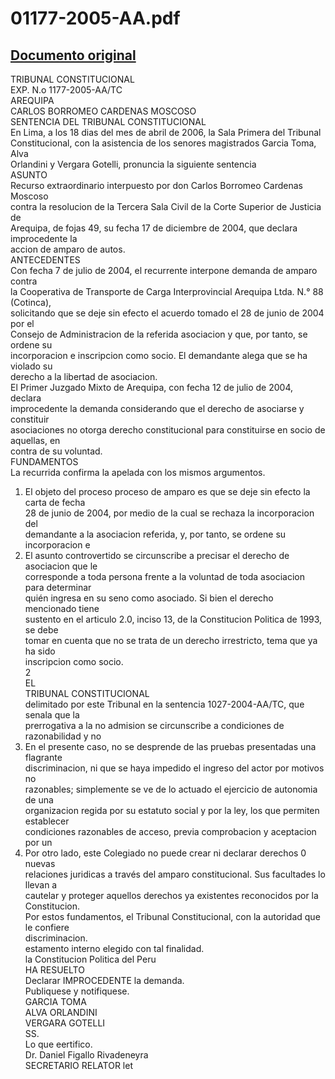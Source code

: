 
01177-2005-AA.pdf
=================
  
[Documento original](https://tc.gob.pe/jurisprudencia/2006/01177-2005-AA.pdf)  
---  
TRIBUNAL CONSTITUCIONAL  
EXP. N.o 1177-2005-AA/TC  
AREQUIPA  
CARLOS BORROMEO CARDENAS MOSCOSO  
SENTENCIA DEL TRIBUNAL CONSTITUCIONAL  
En Lima, a los 18 dias del mes de abril de 2006, la Sala Primera del Tribunal  
Constitucional, con la asistencia de los senores magistrados Garcia Toma, Alva  
Orlandini y Vergara Gotelli, pronuncia la siguiente sentencia  
ASUNTO  
Recurso extraordinario interpuesto por don Carlos Borromeo Cardenas Moscoso  
contra la resolucion de la Tercera Sala Civil de la Corte Superior de Justicia de  
Arequipa, de fojas 49, su fecha 17 de diciembre de 2004, que declara improcedente la  
accion de amparo de autos.  
ANTECEDENTES  
Con fecha 7 de julio de 2004, el recurrente interpone demanda de amparo contra  
la Cooperativa de Transporte de Carga Interprovincial Arequipa Ltda. N.° 88 (Cotinca),  
solicitando que se deje sin efecto el acuerdo tomado el 28 de junio de 2004 por el  
Consejo de Administracion de la referida asociacion y que, por tanto, se ordene su  
incorporacion e inscripcion como socio. El demandante alega que se ha violado su  
derecho a la libertad de asociacion.  
El Primer Juzgado Mixto de Arequipa, con fecha 12 de julio de 2004, declara  
improcedente la demanda considerando que el derecho de asociarse y constituir  
asociaciones no otorga derecho constitucional para constituirse en socio de aquellas, en  
contra de su voluntad.  
FUNDAMENTOS  
La recurrida confirma la apelada con los mismos argumentos.  
1. El objeto del proceso proceso de amparo es que se deje sin efecto la carta de fecha  
28 de junio de 2004, por medio de la cual se rechaza la incorporacion del  
demandante a la asociacion referida, y, por tanto, se ordene su incorporacion e  
2. El asunto controvertido se circunscribe a precisar el derecho de asociacion que le  
corresponde a toda persona frente a la voluntad de toda asociacion para determinar  
quién ingresa en su seno como asociado. Si bien el derecho mencionado tiene  
sustento en el articulo 2.0, inciso 13, de la Constitucion Politica de 1993, se debe  
tomar en cuenta que no se trata de un derecho irrestricto, tema que ya ha sido  
inscripcion como socio.  
2  
EL  
TRIBUNAL CONSTITUCIONAL  
delimitado por este Tribunal en la sentencia 1027-2004-AA/TC, que senala que la  
prerrogativa a la no admision se circunscribe a condiciones de razonabilidad y no  
3. En el presente caso, no se desprende de las pruebas presentadas una flagrante  
discriminacion, ni que se haya impedido el ingreso del actor por motivos no  
razonables; simplemente se ve de lo actuado el ejercicio de autonomia de una  
organizacion regida por su estatuto social y por la ley, los que permiten establecer  
condiciones razonables de acceso, previa comprobacion y aceptacion por un  
4. Por otro lado, este Colegiado no puede crear ni declarar derechos 0 nuevas  
relaciones juridicas a través del amparo constitucional. Sus facultades lo llevan a  
cautelar y proteger aquellos derechos ya existentes reconocidos por la Constitucion.  
Por estos fundamentos, el Tribunal Constitucional, con la autoridad que le confiere  
discriminacion.  
estamento interno elegido con tal finalidad.  
la Constitucion Politica del Peru  
HA RESUELTO  
Declarar IMPROCEDENTE la demanda.  
Publiquese y notifiquese.  
GARCIA TOMA  
ALVA ORLANDINI  
VERGARA GOTELLI  
SS.  
Lo que eertifico.  
Dr. Daniel Figallo Rivadeneyra  
SECRETARIO RELATOR let